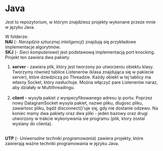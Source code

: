 # Java
Jest to repozytorium, w którym znajdziesz projekty wykonane przeze mnie w języku Java.<p>
W folderze:<br>
  <strong>NAI</strong> (- <em>Narzędzia sztucznej inteligencji</em>) znajdują się przykładowe implementacje algorytmów.<br>
  <strong>SKJ</strong> (- <em>Sieci komputerowe</em>) jest podstawową implementacją port knocking.
<br>Projekt ten zawiera dwa pakiety
<br><ol><li><strong> server </strong>- zawiera plik, który jest tworzony po utworzeniu obiektu
klasy. Tworzymy również tablice Listenerów (klasa znajdująca się
w pakiecie server), które dziedziczą po Threadzie. Każdy obiekt w
tej tablicy ma własny Socket, który nasłuchuje. Można włączyć pare
  Listenerów naraz, aby działały w Multithreadingu.</li>
<br><li><strong> client </strong>- wysyła pakiet z wyspecyfikowanego adresu ip portu.
Poprzez nowy DatagramSocket wysyla pakiet, nazwe pliku, dlugosc pliku,
zawartosc pliku, bądź disconnect()'uje się, gdy nie dostanie odzewu.
Na koniec mamy dwa pakiety oraz dwa pliki - jeden bazowy oraz drugi
utworzony w trakcie wykonywania sie programu (plik, ktory zostal
  wyslany do clienta).</li></ol><br>
  <strong>UTP</strong> (-<em> Uniwersalne techniki programowania</em>) zawiera projekty, które zawierają ważne techniki programowania w języku Java.
</p>
